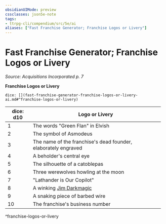 ```yaml
---
obsidianUIMode: preview
cssclasses: json5e-note
tags:
- ttrpg-cli/compendium/src/5e/ai
aliases: ["Fast Franchise Generator; Franchise Logos or Livery"]
---
```

# Fast Franchise Generator; Franchise Logos or Livery
*Source: Acquisitions Incorporated p. 7* 

**Franchise Logos or Livery**

`dice: [](fast-franchise-generator-franchise-logos-or-livery-ai.md#^franchise-logos-or-livery)`

| dice: d10 | Logo or Livery |
|-----------|----------------|
| 1 | The words "Green Flan" in Elvish |
| 2 | The symbol of Asmodeus |
| 3 | The name of the franchise's dead founder, elaborately engraved |
| 4 | A beholder's central eye |
| 5 | The silhouette of a catoblepas |
| 6 | Three werewolves howling at the moon |
| 7 | "Lathander is Our Copilot" |
| 8 | A winking [Jim Darkmagic](jim-darkmagic-ai.md) |
| 9 | A snaking piece of barbed wire |
| 10 | The franchise's business number |
^franchise-logos-or-livery